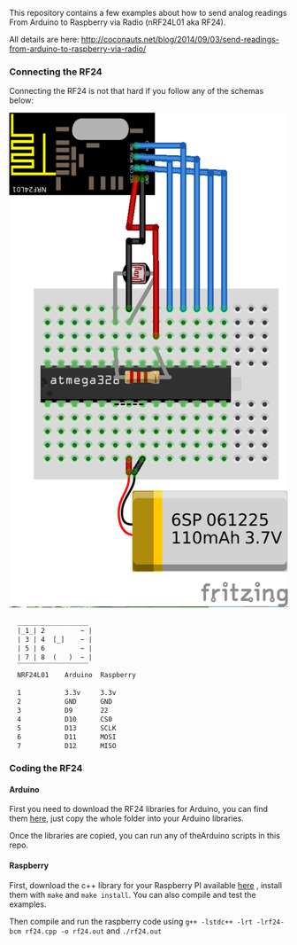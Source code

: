 This repository contains a few examples about how to send analog readings From Arduino to Raspberry via Radio (nRF24L01 aka RF24).

All details are here: http://coconauts.net/blog/2014/09/03/send-readings-from-arduino-to-raspberry-via-radio/

### Connecting the RF24 

Connecting the RF24 is not that hard if you follow any of the schemas below:

<img src="https://raw.githubusercontent.com/coconauts/light-rf24/master/schemas/arduino-simple.png" />

```
  __________________
  |_1_| 2         ~ |
  | 3 | 4  [_]    ~ |
  | 5 | 6         ~ |
  | 7 | 8  (   )  ~ |
  ‾‾‾‾‾‾‾‾‾‾‾‾‾‾‾‾‾‾ 
  NRF24L01    Arduino  Raspberry
  
  1           3.3v     3.3v
  2           GND      GND
  3           D9       22
  4           D10      CS0
  5           D13      SCLK
  6           D11      MOSI
  7           D12      MISO
```

### Coding the RF24

#### Arduino

First you need to download the RF24 libraries for Arduino, you can find them [here](https://github.com/TMRh20/RF24), just copy the whole folder into your Arduino libraries.

Once the libraries are copied, you can run any of theArduino scripts in this repo.

#### Raspberry

First, download the c++ library for your Raspberry PI available [here](https://github.com/TMRh20/RF24/tree/master/RPi) , install them with `make` and `make install`. 
You can also compile and test the examples.

Then compile and run the raspberry code using `g++ -lstdc++ -lrt -lrf24-bcm rf24.cpp -o rf24.out` and `./rf24.out`
